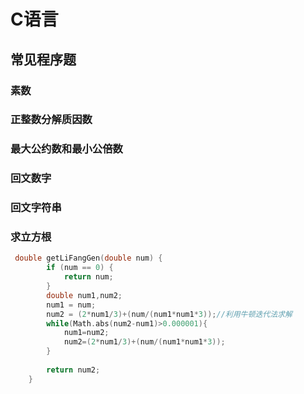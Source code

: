 # C语言

## 常见程序题

### 素数





### 正整数分解质因数







### 最大公约数和最小公倍数



### 回文数字





### 回文字符串



### 求立方根

```C
 double getLiFangGen(double num) {
		if (num == 0) {
			return num;
		}
		double num1,num2;
		num1 = num;
		num2 = (2*num1/3)+(num/(num1*num1*3));//利用牛顿迭代法求解  
		while(Math.abs(num2-num1)>0.000001){  
	        num1=num2;  
	        num2=(2*num1/3)+(num/(num1*num1*3));  
	    }  
	
	    return num2;  
	}
```

